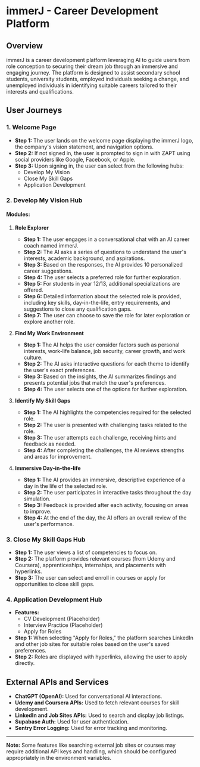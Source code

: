 # immerJ - Career Development Platform

## Overview

immerJ is a career development platform leveraging AI to guide users from role conception to securing their dream job through an immersive and engaging journey. The platform is designed to assist secondary school students, university students, employed individuals seeking a change, and unemployed individuals in identifying suitable careers tailored to their interests and qualifications.

## User Journeys

### 1. Welcome Page

- **Step 1:** The user lands on the welcome page displaying the immerJ logo, the company's vision statement, and navigation options.
- **Step 2:** If not signed in, the user is prompted to sign in with ZAPT using social providers like Google, Facebook, or Apple.
- **Step 3:** Upon signing in, the user can select from the following hubs:
  - Develop My Vision
  - Close My Skill Gaps
  - Application Development

### 2. Develop My Vision Hub

#### Modules:

1. **Role Explorer**
   - **Step 1:** The user engages in a conversational chat with an AI career coach named immerJ.
   - **Step 2:** The AI asks a series of questions to understand the user's interests, academic background, and aspirations.
   - **Step 3:** Based on the responses, the AI provides 10 personalized career suggestions.
   - **Step 4:** The user selects a preferred role for further exploration.
   - **Step 5:** For students in year 12/13, additional specializations are offered.
   - **Step 6:** Detailed information about the selected role is provided, including key skills, day-in-the-life, entry requirements, and suggestions to close any qualification gaps.
   - **Step 7:** The user can choose to save the role for later exploration or explore another role.

2. **Find My Work Environment**
   - **Step 1:** The AI helps the user consider factors such as personal interests, work-life balance, job security, career growth, and work culture.
   - **Step 2:** The AI asks interactive questions for each theme to identify the user's exact preferences.
   - **Step 3:** Based on the insights, the AI summarizes findings and presents potential jobs that match the user's preferences.
   - **Step 4:** The user selects one of the options for further exploration.

3. **Identify My Skill Gaps**
   - **Step 1:** The AI highlights the competencies required for the selected role.
   - **Step 2:** The user is presented with challenging tasks related to the role.
   - **Step 3:** The user attempts each challenge, receiving hints and feedback as needed.
   - **Step 4:** After completing the challenges, the AI reviews strengths and areas for improvement.

4. **Immersive Day-in-the-life**
   - **Step 1:** The AI provides an immersive, descriptive experience of a day in the life of the selected role.
   - **Step 2:** The user participates in interactive tasks throughout the day simulation.
   - **Step 3:** Feedback is provided after each activity, focusing on areas to improve.
   - **Step 4:** At the end of the day, the AI offers an overall review of the user's performance.

### 3. Close My Skill Gaps Hub

- **Step 1:** The user views a list of competencies to focus on.
- **Step 2:** The platform provides relevant courses (from Udemy and Coursera), apprenticeships, internships, and placements with hyperlinks.
- **Step 3:** The user can select and enroll in courses or apply for opportunities to close skill gaps.

### 4. Application Development Hub

- **Features:** 
  - CV Development (Placeholder)
  - Interview Practice (Placeholder)
  - Apply for Roles
- **Step 1:** When selecting "Apply for Roles," the platform searches LinkedIn and other job sites for suitable roles based on the user's saved preferences.
- **Step 2:** Roles are displayed with hyperlinks, allowing the user to apply directly.

## External APIs and Services

- **ChatGPT (OpenAI):** Used for conversational AI interactions.
- **Udemy and Coursera APIs:** Used to fetch relevant courses for skill development.
- **LinkedIn and Job Sites APIs:** Used to search and display job listings.
- **Supabase Auth:** Used for user authentication.
- **Sentry Error Logging:** Used for error tracking and monitoring.

---

**Note:** Some features like searching external job sites or courses may require additional API keys and handling, which should be configured appropriately in the environment variables.
